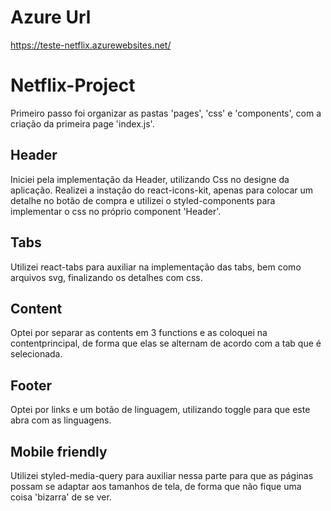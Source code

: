 # Azure Url

https://teste-netflix.azurewebsites.net/

# Netflix-Project



Primeiro passo foi organizar as pastas 'pages', 'css' e 'components', com a criação da primeira page 'index.js'.

## Header

Iniciei pela implementação da Header, utilizando Css no designe da aplicação.
Realizei a instação do react-icons-kit, apenas para colocar um detalhe no botão de compra e utilizei o styled-components para implementar o css no próprio component 'Header'.

## Tabs

Utilizei react-tabs para auxiliar na implementação das tabs, bem como arquivos svg, finalizando os detalhes com css.

## Content

Optei por separar as contents em 3 functions e as coloquei na contentprincipal, de forma que elas se alternam de acordo com a tab que é selecionada.

## Footer

Optei por links e um botão de linguagem, utilizando toggle para que este abra com as linguagens.

## Mobile friendly

Utilizei styled-media-query para auxiliar nessa parte para que as páginas possam se adaptar aos tamanhos de tela, de forma que não fique uma coisa 'bizarra' de se ver.
